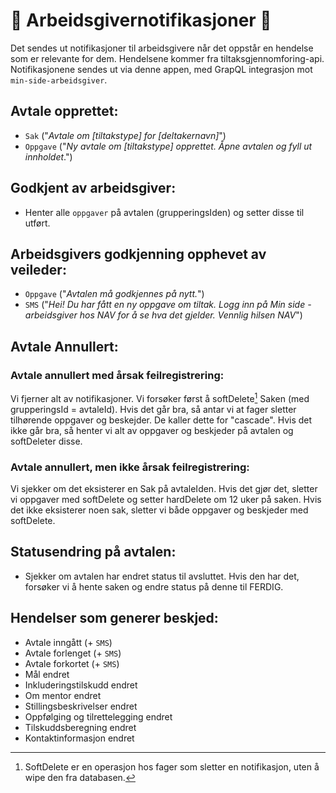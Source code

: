 # 🔔 Arbeidsgivernotifikasjoner 🔔

Det sendes ut notifikasjoner til arbeidsgivere når det oppstår en hendelse som er relevante for dem.
Hendelsene kommer fra tiltaksgjennomforing-api.
Notifikasjonene sendes ut via denne appen, med GrapQL integrasjon mot `min-side-arbeidsgiver`.




## Avtale opprettet:
- `Sak` ("_Avtale om [tiltakstype] for [deltakernavn]_")
- `Oppgave` ("_Ny avtale om [tiltakstype] opprettet. Åpne avtalen og fyll ut innholdet_.")


## Godkjent av arbeidsgiver:
- Henter alle `oppgaver` på avtalen (grupperingsIden) og setter disse til utført.

## Arbeidsgivers godkjenning opphevet av veileder:
- `Oppgave` ("_Avtalen må godkjennes på nytt._")
- `SMS` ("_Hei! Du har fått en ny oppgave om tiltak. Logg inn på Min side - arbeidsgiver hos NAV for å se hva det gjelder. Vennlig hilsen NAV_")

## Avtale Annullert:

### Avtale annullert med årsak feilregistrering:
Vi fjerner alt av notifikasjoner.
Vi forsøker først å softDelete[^1] Saken (med grupperingsId = avtaleId). Hvis det går bra, så antar vi at
fager sletter tilhørende oppgaver og beskejder. De kaller dette for "cascade".
Hvis det ikke går bra, så henter vi alt av oppgaver og beskjeder på avtalen og softDeleter disse.

### Avtale annullert, men ikke årsak feilregistrering:
Vi sjekker om det eksisterer en Sak på avtaleIden. 
Hvis det gjør det, sletter vi oppgaver med softDelete og setter hardDelete om 12 uker på saken.
Hvis det ikke eksisterer noen sak, sletter vi både oppgaver og beskjeder med softDelete.


## Statusendring på avtalen:
- Sjekker om avtalen har endret status til avsluttet. Hvis den har det, forsøker vi å hente saken og endre status på denne til FERDIG.


## Hendelser som generer beskjed:
- Avtale inngått (+ `SMS`)
- Avtale forlenget (+ `SMS`)
- Avtale forkortet (+ `SMS`)
- Mål endret
- Inkluderingstilskudd endret
- Om mentor endret
- Stillingsbeskrivelser endret
- Oppfølging og tilrettelegging endret
- Tilskuddsberegning endret
- Kontaktinformasjon endret



[^1]: SoftDelete er en operasjon hos fager som sletter en notifikasjon, uten å wipe den fra databasen.